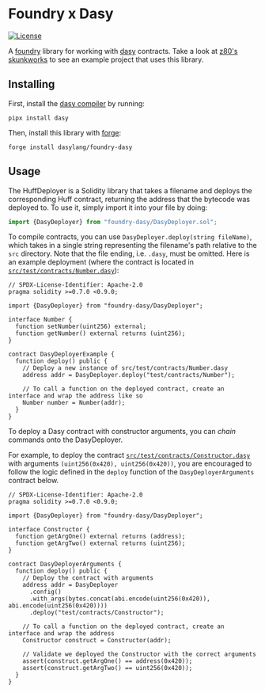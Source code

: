 # Foundry x Dasy

[![License](https://img.shields.io/badge/License-Apache_2.0-blue.svg)](https://opensource.org/licenses/Apache-2.0)

A [foundry](https://github.com/foundry-rs/foundry) library for working with [dasy](https://github.com/dasylang/dasy) contracts. Take a look at [z80's skunkworks](https://github.com/z80dev/skunkworks) to see an example project that uses this library.


## Installing

First, install the [dasy compiler](https://github.com/dasylang/dasy) by running:
```
pipx install dasy
```

Then, install this library with [forge](https://github.com/foundry-rs/foundry):
```
forge install dasylang/foundry-dasy
```


## Usage

The HuffDeployer is a Solidity library that takes a filename and deploys the corresponding Huff contract, returning the address that the bytecode was deployed to. To use it, simply import it into your file by doing:

```js
import {DasyDeployer} from "foundry-dasy/DasyDeployer.sol";
```

To compile contracts, you can use `DasyDeployer.deploy(string fileName)`, which takes in a single string representing the filename's path relative to the `src` directory. Note that the file ending, i.e. `.dasy`, must be omitted.
Here is an example deployment (where the contract is located in [`src/test/contracts/Number.dasy`](./src/test/contracts/Number.dasy)):

```solidity
// SPDX-License-Identifier: Apache-2.0
pragma solidity >=0.7.0 <0.9.0;

import {DasyDeployer} from "foundry-dasy/DasyDeployer";

interface Number {
  function setNumber(uint256) external;
  function getNumber() external returns (uint256);
}

contract DasyDeployerExample {
  function deploy() public {
    // Deploy a new instance of src/test/contracts/Number.dasy
    address addr = DasyDeployer.deploy("test/contracts/Number");

    // To call a function on the deployed contract, create an interface and wrap the address like so
    Number number = Number(addr);
  }
}
```

To deploy a Dasy contract with constructor arguments, you can _chain_ commands onto the DasyDeployer.

For example, to deploy the contract [`src/test/contracts/Constructor.dasy`](src/test/contracts/Constructor.dasy) with arguments `(uint256(0x420), uint256(0x420))`, you are encouraged to follow the logic defined in the `deploy` function of the `DasyDeployerArguments` contract below.

```solidity
// SPDX-License-Identifier: Apache-2.0
pragma solidity >=0.7.0 <0.9.0;

import {DasyDeployer} from "foundry-dasy/DasyDeployer";

interface Constructor {
  function getArgOne() external returns (address);
  function getArgTwo() external returns (uint256);
}

contract DasyDeployerArguments {
  function deploy() public {
    // Deploy the contract with arguments
    address addr = DasyDeployer
      .config()
      .with_args(bytes.concat(abi.encode(uint256(0x420)), abi.encode(uint256(0x420))))
      .deploy("test/contracts/Constructor");

    // To call a function on the deployed contract, create an interface and wrap the address
    Constructor construct = Constructor(addr);

    // Validate we deployed the Constructor with the correct arguments
    assert(construct.getArgOne() == address(0x420));
    assert(construct.getArgTwo() == uint256(0x420));
  }
}
```
